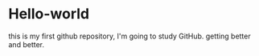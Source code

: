 # Hello-world
this is my first github repository,
I'm going to study GitHub.
getting better and better.
